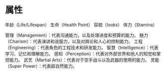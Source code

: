 # 属性

年龄（Life/Lifespan）
生命（Health Point）
容貌（looks）
体力（Stamina）

管理（Management）：代表沟通能力，以及处理进度和预算的能力。
魅力（Charism）：代表演讲和说服力，以及对舆论和人心的控制能力。
工程（Engineering）：代表角色的工程技术和研发能力。
智慧（Intelligence）：代表学习、记忆和理解能力。
感知（Perception）：代表对外部世界和他人的知觉和掌控能力。
武艺（Martial Arts）：代表对于空手战斗以及武器的使用的能力。
灵能（Super Power）：代表超自然能力。